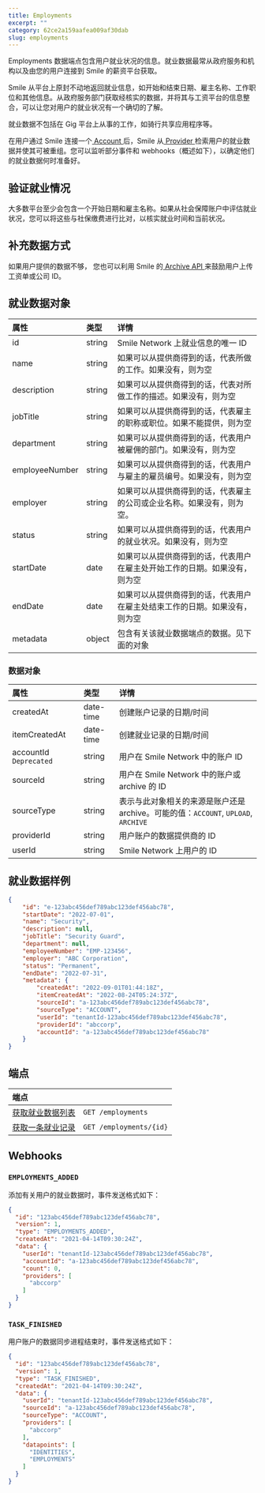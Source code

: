 ```yaml
---
title: Employments
excerpt: ""
category: 62ce2a159aafea009af30dab
slug: employments
---
```


Employments 数据端点包含用户就业状况的信息。就业数据最常从政府服务和机构以及由您的用户连接到 Smile 的薪资平台获取。

Smile 从平台上原封不动地返回就业信息，如开始和结束日期、雇主名称、工作职位和其他信息。从政府服务部门获取经核实的数据，并将其与工资平台的信息整合，可以让您对用户的就业状况有一个确切的了解。

就业数据不包括在 Gig 平台上从事的工作，如骑行共享应用程序等。

在用户通过 Smile 连接一个[ Account ](/reference/accounts)后，Smile 从[ Provider ](/reference/providers)检索用户的就业数据并使其可被重组。您可以监听部分事件和 webhooks（概述如下），以确定他们的就业数据何时准备好。

## 验证就业情况

大多数平台至少会包含一个开始日期和雇主名称。如果从社会保障账户中评估就业状况，您可以将这些与社保缴费进行比对，以核实就业时间和当前状况。

## 补充数据方式

如果用户提供的数据不够， 您也可以利用 Smile 的[ Archive API ](/reference/archives)来鼓励用户上传工资单或公司 ID。

## 就业数据对象

| 属性             | 类型     | 详情                                                                     |
|:---------------|:-------|:-----------------------------------------------------------------------|
| id             | string | Smile Network 上就业信息的唯一 ID                                              |
| name           | string | 如果可以从提供商得到的话，代表所做的工作。如果没有，则为空                                          |
| description    | string | 如果可以从提供商得到的话，代表对所做工作的描述。如果没有，则为空                                       |
| jobTitle       | string | 如果可以从提供商得到的话，代表雇主的职称或职位。如果不能提供，则为空                                     |
| department     | string | 如果可以从提供商得到的话，代表用户被雇佣的部门。如果没有，则为空                                       |
| employeeNumber | string | 如果可以从提供商得到的话，代表用户与雇主的雇员编号。如果没有，则为空                                     |
| employer       | string | 如果可以从提供商得到的话，代表雇主的公司或企业名称。如果没有，则为空。                                    |
| status         | string | 如果可以从提供商得到的话，代表用户的就业状况。如果没有，则为空                                        |
| startDate      | date   | 如果可以从提供商得到的话，代表用户在雇主处开始工作的日期。如果没有，则为空                                  |
| endDate        | date   | 如果可以从提供商得到的话，代表用户在雇主处结束工作的日期。如果没有，则为空                                  |
| metadata       | object | 包含有关该就业数据端点的数据。见下面的对象                                                  |


### 数据对象

| 属性                     | 类型        | 详情                                                           |
|:-----------------------|:----------|:-------------------------------------------------------------|
| createdAt | date-time | 创建账户记录的日期/时间                                                 |
| itemCreatedAt | date-time | 创建就业记录的日期/时间                                                 |
| accountId `Deprecated` | string    | 用户在 Smile Network 中的账户 ID                                    |
| sourceId               | string    | 用户在 Smile Network 中的账户或 archive 的 ID                         |
| sourceType             | string    | 表示与此对象相关的来源是账户还是 archive。可能的值：`ACCOUNT`, `UPLOAD`, `ARCHIVE` |
| providerId             | string    | 用户账户的数据提供商的 ID                                               |
| userId                 | string    | Smile Network 上用户的 ID                                        |


## 就业数据样例

```json
{
    "id": "e-123abc456def789abc123def456abc78",
    "startDate": "2022-07-01",
    "name": "Security",
    "description": null,
    "jobTitle": "Security Guard",
    "department": null,
    "employeeNumber": "EMP-123456",
    "employer": "ABC Corporation",
    "status": "Permanent",
    "endDate": "2022-07-31",
    "metadata": {
        "createdAt": "2022-09-01T01:44:18Z",
        "itemCreatedAt": "2022-08-24T05:24:37Z",
        "sourceId": "a-123abc456def789abc123def456abc78",
        "sourceType": "ACCOUNT",
        "userId": "tenantId-123abc456def789abc123def456abc78",
        "providerId": "abccorp",
        "accountId": "a-123abc456def789abc123def456abc78"
    }
}
```

## 端点

| 端点                                        | |
|:------------------------------------------| :---- |
| [获取就业数据列表](/reference/list-employments-1) | `GET /employments` |
| [获取一条就业记录](/reference/get-employment-1)   | `GET /employments/{id}` |

## Webhooks

### `EMPLOYMENTS_ADDED`

添加有关用户的就业数据时，事件发送格式如下：

```json
{
  "id": "123abc456def789abc123def456abc78",
  "version": 1,
  "type": "EMPLOYMENTS_ADDED",
  "createdAt": "2021-04-14T09:30:24Z",
  "data": {
    "userId": "tenantId-123abc456def789abc123def456abc78",
    "accountId": "a-123abc456def789abc123def456abc78",
    "count": 0,
    "providers": [
      "abccorp"
    ]
  }
}
```

### `TASK_FINISHED`

用户账户的数据同步进程结束时，事件发送格式如下：

```json
{
  "id": "123abc456def789abc123def456abc78",
  "version": 1,
  "type": "TASK_FINISHED",
  "createdAt": "2021-04-14T09:30:24Z",
  "data": {
    "userId": "tenantId-123abc456def789abc123def456abc78",
    "sourceId": "a-123abc456def789abc123def456abc78",
    "sourceType": "ACCOUNT",
    "providers": [
      "abccorp"
    ],
    "datapoints": [
      "IDENTITIES",
      "EMPLOYMENTS"
    ]
  }
}
```
